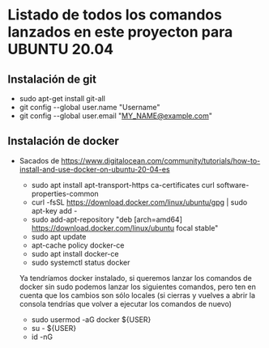 # Listado de todos los comandos lanzados en este proyecton para UBUNTU 20.04

## Instalación de git

* sudo apt-get install git-all
* git config --global user.name "Username"
* git config --global user.email "MY_NAME@example.com"


## Instalación de docker

* Sacados de https://www.digitalocean.com/community/tutorials/how-to-install-and-use-docker-on-ubuntu-20-04-es
    * sudo apt install apt-transport-https ca-certificates curl software-properties-common
    * curl -fsSL https://download.docker.com/linux/ubuntu/gpg | sudo apt-key add -
    * sudo add-apt-repository "deb [arch=amd64] https://download.docker.com/linux/ubuntu focal stable"
    * sudo apt update
    * apt-cache policy docker-ce
    * sudo apt install docker-ce
    * sudo systemctl status docker

    Ya tendríamos docker instalado, si queremos lanzar los comandos de docker sin sudo podemos lanzar los siguientes comandos, pero ten en cuenta que los cambios son sólo locales (si cierras y vuelves a abrir la consola tendrías que volver a ejecutar los comandos de nuevo)

    * sudo usermod -aG docker ${USER}
    * su - ${USER}
    * id -nG